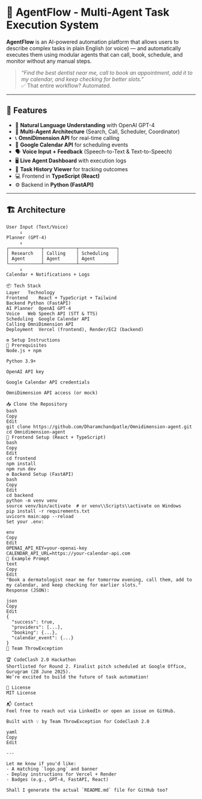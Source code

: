 # 🤖 AgentFlow - Multi-Agent Task Execution System

**AgentFlow** is an AI-powered automation platform that allows users to describe complex tasks in plain English (or voice) — and automatically executes them using modular agents that can call, book, schedule, and monitor without any manual steps.

> _“Find the best dentist near me, call to book an appointment, add it to my calendar, and keep checking for better slots.”_  
✅ That entire workflow? Automated.

---

## 🚀 Features

- 🧠 **Natural Language Understanding** with OpenAI GPT-4
- 🧩 **Multi-Agent Architecture** (Search, Call, Scheduler, Coordinator)
- 📞 **OmniDimension API** for real-time calling
- 📅 **Google Calendar API** for scheduling events
- 🗣️ **Voice Input + Feedback** (Speech-to-Text & Text-to-Speech)
- 🖥️ **Live Agent Dashboard** with execution logs
- 🧾 **Task History Viewer** for tracking outcomes
- 💻 Frontend in **TypeScript (React)**  
- ⚙️ Backend in **Python (FastAPI)**

---

## 🏗️ Architecture

```plaintext
User Input (Text/Voice)
     ↓
Planner (GPT-4)
     ↓
┌────────────┬────────────┬──────────────┐
│ Research   │ Calling    │ Scheduling   │
│ Agent      │ Agent      │ Agent        │
└────────────┴────────────┴──────────────┘
     ↓
Calendar + Notifications + Logs

📦 Tech Stack
Layer	Technology
Frontend	React + TypeScript + Tailwind
Backend	Python (FastAPI)
AI Planner	OpenAI GPT-4
Voice	Web Speech API (STT & TTS)
Scheduling	Google Calendar API
Calling	OmniDimension API
Deployment	Vercel (frontend), Render/EC2 (backend)

⚙️ Setup Instructions
📌 Prerequisites
Node.js + npm

Python 3.9+

OpenAI API key

Google Calendar API credentials

OmniDimension API access (or mock)

📥 Clone the Repository
bash
Copy
Edit
git clone https://github.com/Dharamchandpatle/Omnidimension-agent.git
cd Omnidimension-agent
🔧 Frontend Setup (React + TypeScript)
bash
Copy
Edit
cd frontend
npm install
npm run dev
⚙️ Backend Setup (FastAPI)
bash
Copy
Edit
cd backend
python -m venv venv
source venv/bin/activate  # or venv\\Scripts\\activate on Windows
pip install -r requirements.txt
uvicorn main:app --reload
Set your .env:

env
Copy
Edit
OPENAI_API_KEY=your-openai-key
CALENDAR_API_URL=https://your-calendar-api.com
🧪 Example Prompt
text
Copy
Edit
"Book a dermatologist near me for tomorrow evening, call them, add to my calendar, and keep checking for earlier slots."
Response (JSON):

json
Copy
Edit
{
  "success": true,
  "providers": [...],
  "booking": {...},
  "calendar_event": {...}
}
🧠 Team ThrowException

🏆 CodeClash 2.0 Hackathon
Shortlisted for Round 2. Finalist pitch scheduled at Google Office, Gurugram (28 June 2025).
We’re excited to build the future of task automation!

📜 License
MIT License

📬 Contact
Feel free to reach out via LinkedIn or open an issue on GitHub.

Built with 💡 by Team ThrowException for CodeClash 2.0

yaml
Copy
Edit

---

Let me know if you'd like:
- A matching `logo.png` and banner
- Deploy instructions for Vercel + Render
- Badges (e.g., GPT-4, FastAPI, React)

Shall I generate the actual `README.md` file for GitHub too?
